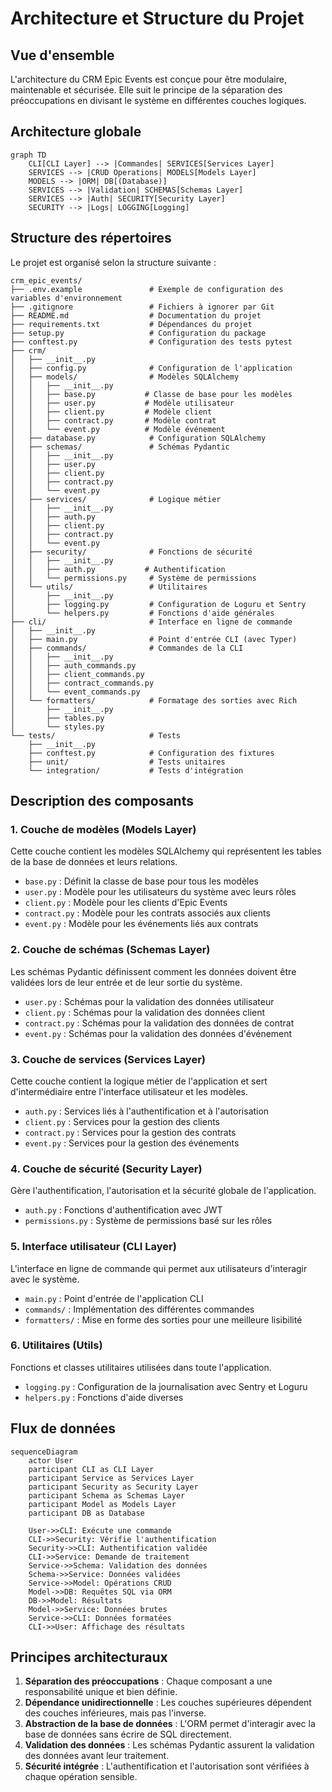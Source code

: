 # Architecture et Structure du Projet

## Vue d'ensemble

L'architecture du CRM Epic Events est conçue pour être modulaire, maintenable et sécurisée. Elle suit le principe de la séparation des préoccupations en divisant le système en différentes couches logiques.

## Architecture globale

```mermaid
graph TD
    CLI[CLI Layer] --> |Commandes| SERVICES[Services Layer]
    SERVICES --> |CRUD Operations| MODELS[Models Layer]
    MODELS --> |ORM| DB[(Database)]
    SERVICES --> |Validation| SCHEMAS[Schemas Layer]
    SERVICES --> |Auth| SECURITY[Security Layer]
    SECURITY --> |Logs| LOGGING[Logging]
```

## Structure des répertoires

Le projet est organisé selon la structure suivante :

```
crm_epic_events/
├── .env.example               # Exemple de configuration des variables d'environnement
├── .gitignore                 # Fichiers à ignorer par Git
├── README.md                  # Documentation du projet
├── requirements.txt           # Dépendances du projet
├── setup.py                   # Configuration du package
├── conftest.py                # Configuration des tests pytest
├── crm/
│   ├── __init__.py
│   ├── config.py              # Configuration de l'application
│   ├── models/                # Modèles SQLAlchemy
│   │   ├── __init__.py
│   │   ├── base.py           # Classe de base pour les modèles
│   │   ├── user.py           # Modèle utilisateur
│   │   ├── client.py         # Modèle client
│   │   ├── contract.py       # Modèle contrat
│   │   └── event.py          # Modèle événement
│   ├── database.py            # Configuration SQLAlchemy
│   ├── schemas/               # Schémas Pydantic
│   │   ├── __init__.py
│   │   ├── user.py
│   │   ├── client.py
│   │   ├── contract.py
│   │   └── event.py
│   ├── services/              # Logique métier
│   │   ├── __init__.py
│   │   ├── auth.py
│   │   ├── client.py
│   │   ├── contract.py
│   │   └── event.py
│   ├── security/              # Fonctions de sécurité
│   │   ├── __init__.py
│   │   ├── auth.py           # Authentification
│   │   └── permissions.py     # Système de permissions
│   └── utils/                 # Utilitaires
│       ├── __init__.py
│       ├── logging.py         # Configuration de Loguru et Sentry
│       └── helpers.py         # Fonctions d'aide générales
├── cli/                       # Interface en ligne de commande
│   ├── __init__.py
│   ├── main.py                # Point d'entrée CLI (avec Typer)
│   ├── commands/              # Commandes de la CLI
│   │   ├── __init__.py
│   │   ├── auth_commands.py
│   │   ├── client_commands.py
│   │   ├── contract_commands.py
│   │   └── event_commands.py
│   └── formatters/            # Formatage des sorties avec Rich
│       ├── __init__.py
│       ├── tables.py
│       └── styles.py
└── tests/                     # Tests
    ├── __init__.py
    ├── conftest.py            # Configuration des fixtures
    ├── unit/                  # Tests unitaires
    └── integration/           # Tests d'intégration
```

## Description des composants

### 1. Couche de modèles (Models Layer)

Cette couche contient les modèles SQLAlchemy qui représentent les tables de la base de données et leurs relations.

- `base.py` : Définit la classe de base pour tous les modèles
- `user.py` : Modèle pour les utilisateurs du système avec leurs rôles
- `client.py` : Modèle pour les clients d'Epic Events
- `contract.py` : Modèle pour les contrats associés aux clients
- `event.py` : Modèle pour les événements liés aux contrats

### 2. Couche de schémas (Schemas Layer)

Les schémas Pydantic définissent comment les données doivent être validées lors de leur entrée et de leur sortie du système.

- `user.py` : Schémas pour la validation des données utilisateur
- `client.py` : Schémas pour la validation des données client
- `contract.py` : Schémas pour la validation des données de contrat
- `event.py` : Schémas pour la validation des données d'événement

### 3. Couche de services (Services Layer)

Cette couche contient la logique métier de l'application et sert d'intermédiaire entre l'interface utilisateur et les modèles.

- `auth.py` : Services liés à l'authentification et à l'autorisation
- `client.py` : Services pour la gestion des clients
- `contract.py` : Services pour la gestion des contrats
- `event.py` : Services pour la gestion des événements

### 4. Couche de sécurité (Security Layer)

Gère l'authentification, l'autorisation et la sécurité globale de l'application.

- `auth.py` : Fonctions d'authentification avec JWT
- `permissions.py` : Système de permissions basé sur les rôles

### 5. Interface utilisateur (CLI Layer)

L'interface en ligne de commande qui permet aux utilisateurs d'interagir avec le système.

- `main.py` : Point d'entrée de l'application CLI
- `commands/` : Implémentation des différentes commandes
- `formatters/` : Mise en forme des sorties pour une meilleure lisibilité

### 6. Utilitaires (Utils)

Fonctions et classes utilitaires utilisées dans toute l'application.

- `logging.py` : Configuration de la journalisation avec Sentry et Loguru
- `helpers.py` : Fonctions d'aide diverses

## Flux de données

```mermaid
sequenceDiagram
    actor User
    participant CLI as CLI Layer
    participant Service as Services Layer
    participant Security as Security Layer
    participant Schema as Schemas Layer
    participant Model as Models Layer
    participant DB as Database
    
    User->>CLI: Exécute une commande
    CLI->>Security: Vérifie l'authentification
    Security->>CLI: Authentification validée
    CLI->>Service: Demande de traitement
    Service->>Schema: Validation des données
    Schema->>Service: Données validées
    Service->>Model: Opérations CRUD
    Model->>DB: Requêtes SQL via ORM
    DB->>Model: Résultats
    Model->>Service: Données brutes
    Service->>CLI: Données formatées
    CLI->>User: Affichage des résultats
```

## Principes architecturaux

1. **Séparation des préoccupations** : Chaque composant a une responsabilité unique et bien définie.
2. **Dépendance unidirectionnelle** : Les couches supérieures dépendent des couches inférieures, mais pas l'inverse.
3. **Abstraction de la base de données** : L'ORM permet d'interagir avec la base de données sans écrire de SQL directement.
4. **Validation des données** : Les schémas Pydantic assurent la validation des données avant leur traitement.
5. **Sécurité intégrée** : L'authentification et l'autorisation sont vérifiées à chaque opération sensible.
